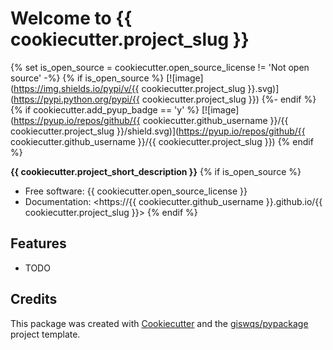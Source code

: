 # Welcome to {{ cookiecutter.project_slug }}

{% set is_open_source = cookiecutter.open_source_license != 'Not open source' -%}
{% if is_open_source %}
[![image](https://img.shields.io/pypi/v/{{ cookiecutter.project_slug }}.svg)](https://pypi.python.org/pypi/{{ cookiecutter.project_slug }})
{%- endif %}
{% if cookiecutter.add_pyup_badge == 'y' %}
[![image](https://pyup.io/repos/github/{{ cookiecutter.github_username }}/{{ cookiecutter.project_slug }}/shield.svg)](https://pyup.io/repos/github/{{ cookiecutter.github_username }}/{{ cookiecutter.project_slug }})
{% endif %}

**{{ cookiecutter.project_short_description }}**
{% if is_open_source %}

-   Free software: {{ cookiecutter.open_source_license }}
-   Documentation: <https://{{ cookiecutter.github_username }}.github.io/{{ cookiecutter.project_slug }}>
    {% endif %}

## Features

-   TODO

## Credits

This package was created with [Cookiecutter](https://github.com/cookiecutter/cookiecutter) and the [giswqs/pypackage](https://github.com/giswqs/pypackage) project template.
